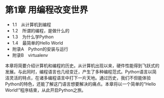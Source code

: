 # 第1章 用编程改变世界

* 1.1　从计算机到编程
* 1.2　所谓的编程，是做什么的
* 1.3　为什么学Python
* 1.4　最简单的Hello World
* 附录A　Python的安装与运行
* 附录B　virtualenv

本章将简要介绍计算机和编程的历史。从计算机出现以来，硬件性能得到飞跃式的发展。与此同时，编程语言也几经变迁，产生了多种编程范式。Python语言以简洁灵活的特点，在诸多编程语言中打下一片天地。通过历史，我们不但能体验Python的特色，还能了解这门语言想要解决的痛点。本章将以一个简单的“Hello World!”程序结束，从此开启Python之旅。